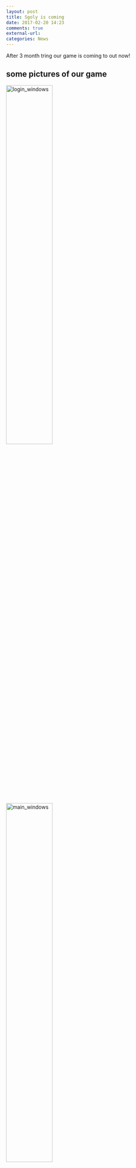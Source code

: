 ```yaml
---
layout: post
title: Sgoly is coming
date: 2017-02-20 14:23
comments: true
external-url:
categories: News
---
```

After 3 month tring our game is coming to out now!  
## some pictures of our game  
<img src="https://llsw.github.io/login_plate.PNG" width="50%" height="50%" alt="login_windows">
<img src="https://llsw.github.io/main_plate.PNG" width="50%" height="50%" alt="main_windows">
<img src="https://llsw.github.io/game_plate.PNG" width="50%" height="50%" alt="main_game_windows">
